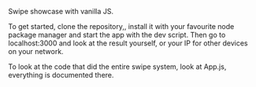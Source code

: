 Swipe showcase with vanilla JS.

To get started, clone the repository,, install it with your favourite node package manager and start the app with the dev script.
Then go to localhost:3000 and look at the result yourself, or your IP for other devices on your network.

To look at the code that did the entire swipe system, look at App.js, everything is documented there.